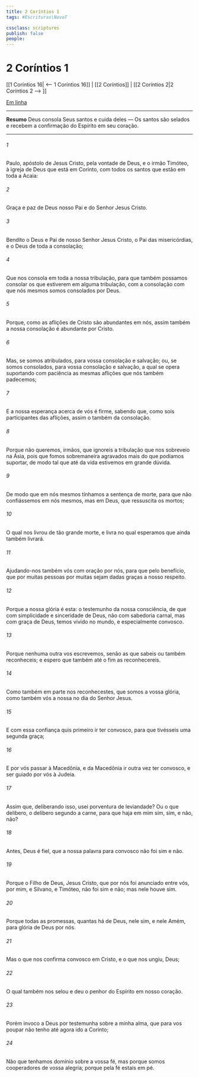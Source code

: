 ```yaml
---
title: 2 Coríntios 1
tags: #Escrituras\NovoT

cssclass: scriptures
publish: false
people:
---
```


# 2 Coríntios 1
[[1 Coríntios 16| <-- 1 Coríntios 16]] | [[2 Coríntios]] | [[2 Coríntios 2|2 Coríntios 2 --> ]]

[Em linha](https://churchofjesuschrist.org/study/scriptures/nt/2-cor/1?lang=por)

---
__Resumo__
Deus consola Seus santos e cuida deles — Os santos são selados e recebem a confirmação do Espírito em seu coração.

---
###### 1 
Paulo, apóstolo de Jesus Cristo, pela vontade de Deus, e o irmão Timóteo, à igreja de Deus que está em Corinto, com todos os santos que estão em toda a Acaia:

###### 2 
Graça e paz de Deus nosso Pai e do Senhor Jesus Cristo.

###### 3 
Bendito  o Deus e Pai de nosso Senhor Jesus Cristo, o Pai das misericórdias, e o Deus de toda a consolação;

###### 4 
Que nos consola em toda a nossa tribulação, para que também possamos consolar os que estiverem em alguma tribulação, com a consolação com que nós mesmos somos consolados por Deus.

###### 5 
Porque, como as aflições de Cristo são abundantes em nós, assim também a nossa consolação é abundante por Cristo.

###### 6 
Mas, se somos atribulados,  para vossa consolação e salvação; ou, se somos consolados,  para vossa consolação e salvação, a qual se opera suportando com paciência as mesmas aflições que nós também padecemos;

###### 7 
E a nossa esperança acerca de vós é firme, sabendo que, como sois participantes das aflições, assim o  também da consolação.

###### 8 
Porque não queremos, irmãos, que ignoreis a tribulação que nos sobreveio na Ásia, pois que fomos sobremaneira agravados mais do que podíamos suportar, de modo tal que até da vida estivemos em grande dúvida.

###### 9 
De modo que  em nós mesmos tínhamos a sentença de morte, para que não confiássemos em nós mesmos, mas em Deus, que ressuscita os mortos;

###### 10 
O qual nos livrou de tão grande morte, e livra  no qual esperamos que ainda também  livrará.

###### 11 
Ajudando-nos também vós com oração por nós, para que pelo benefício, que por muitas pessoas  por muitas  sejam dadas graças a nosso respeito.

###### 12 
Porque a nossa glória é esta: o testemunho da nossa consciência, de que com simplicidade e sinceridade de Deus, não com sabedoria carnal, mas com graça de Deus, temos vivido no mundo, e especialmente convosco.

###### 13 
Porque nenhuma outra  vos escrevemos, senão as que  sabeis ou também reconheceis; e espero que também até o fim as reconhecereis.

###### 14 
Como também  em parte nos reconhecestes, que somos a vossa glória, como também vós  a nossa no dia do Senhor Jesus.

###### 15 
E com essa confiança quis primeiro ir ter convosco, para que tivésseis uma segunda graça;

###### 16 
E por vós passar à Macedônia, e da Macedônia ir outra vez ter convosco, e ser guiado por vós à Judeia.

###### 17 
Assim que, deliberando isso, usei porventura de leviandade? Ou o que delibero, o delibero  segundo a carne, para que haja em mim sim, sim, e não, não?

###### 18 
Antes, Deus é fiel,  que a nossa palavra para convosco não foi sim e não.

###### 19 
Porque o Filho de Deus, Jesus Cristo, que por nós foi anunciado entre vós,  por mim, e Silvano, e Timóteo, não foi sim e não; mas nele houve sim.

###### 20 
Porque todas as promessas, quantas há de Deus,  nele sim, e nele Amém, para glória de Deus por nós.

###### 21 
Mas o que nos confirma convosco em Cristo, e o que nos ungiu,  Deus;

###### 22 
O qual também nos selou e deu o penhor do Espírito em nosso coração.

###### 23 
Porém invoco a Deus por testemunha sobre a minha alma, que para vos poupar não tenho até agora ido a Corinto;

###### 24 
Não que tenhamos domínio sobre a vossa fé, mas porque somos cooperadores de vossa alegria; porque pela fé estais em pé.

